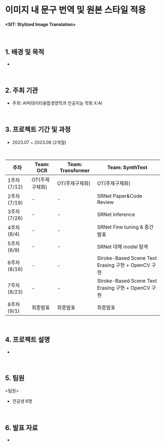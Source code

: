 # 이미지 내 문구 번역 및 원본 스타일 적용
#### <SIT: Stylized Image Translation>



<br/>



## 1. 배경 및 목적

- 
  
<br/>

## 2. 주최 기관

- 주최: AI빅데이터융합경영학과 인공지능 학회 X:AI 

<br/>

## 3. 프로젝트 기간 및 과정

- 2023.07 ~ 2023.08 (2개월)  

<br/>


| 주차 | Team: OCR | Team: Transformer | Team: SynthText |
| --- | --- | --- | --- |
| 1주차(7/12) | OT(주제구체화) | OT(주제구체화) | OT(주제구체화) |
| 2주차(7/19) | - | - | SRNet Paper&Code Review |
| 3주차(7/26) | - | - | SRNet Inference |
| 4주차(8/4) | - | - | SRNet Fine tuning & 중간발표 |
| 5주차(8/9) | - | - | SRNet 대체 model 탐색 |
| 6주차(8/16) | - | - | Stroke-Based Scene Text Erasing 구현 + OpenCV 구현 |
| 7주차(8/23) | - | - | Stroke-Based Scene Text Erasing 구현 + OpenCV 구현 |
| 8주차(9/1) | 최종발표 | 최종발표 | 최종발표 |


<br/>

## 4. 프로젝트 설명 
 
-

<br/>
  
  
## 5. 팀원 

<팀원>  
- 전공생 6명


<br/>

## 6. 발표 자료

-

<br/>

